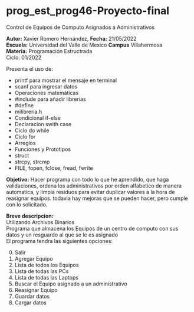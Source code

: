 # prog_est_prog46-Proyecto-final
Control de Equipos de Computo Asignados a Administrativos
<p><b>Autor:</b> Xavier Romero Hernández, <b>Fecha:</b> 21/05/2022 <br>
  <b>Escuela:</b> Universidad del Valle de Mexico <b>Campus</b> Villahermosa<br>
  <b>Materia:</b> Programación Estructrada<br>
Ciclo: 01/2022</p>

<p>
Presenta el uso de:
  <ul>
    <li>printf para mostrar el mensaje en terminal</li>
    <li>scanf para ingresar datos</li>
    <li>Operaciones matemáticas</li>
    <li>#include para añadir librerias</li>
    <li>#define</li>
    <li>milibreria.h</li>
    <li>Condicional if-else</li>
    <li>Declaracion swith case</li>
    <li>Ciclo do while</li>
    <li>Ciclo for</li>
    <li>Arreglos</li>
    <li>Funciones y Prototipos</li>
    <li>struct</li>
    <li>strcpy, strcmp</li>	
    <li>FILE, fopen, fclose, fread, fwrite</li>
  </ul>
</p>

<b>Objetivo:</b> Hacer programa con todo lo que he aprendido, que haga validaciones, ordena los administrativos por orden alfabetico de manera automatica, y limpia residuos para evitar duplicar valores a la hora de reasignar equipos. todavia hay mejoras que se pueden hacer, pero cumple con lo solicitado.

<p><b>Breve descripcion:</b><br>
Utilizando Archivos Binarios<br>
	Programa que almacena los Equipos de un centro de computo con sus datos y un resguardo al que se le es asignado<br>
	El programa tendra las siguientes opciones:
  <ol start="0">
    <li>Salir</li>
    <li>Agregar Equipo</li>
    <li>Lista de todos los Equipos</li>
    <li>Lista de todas las PCs</li>
    <li>Lista de todas las Laptops</li>
    <li>Buscar el Equipo asignado a un administrativo</li>
    <li>Reasignar Equipo</li>
    <li>Guardar datos</li>
    <li>Cargar datos</li>
  </ol>
</p>
